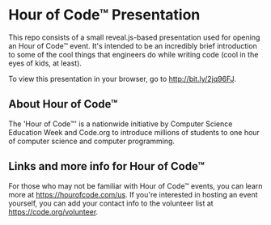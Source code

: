 # Hour of Code™ Presentation
This repo consists of a small reveal.js-based presentation used for
opening an Hour of Code™ event. It's intended to be an incredibly brief
introduction to some of the cool things that engineers do while writing
code (cool in the eyes of kids, at least).

To view this presentation in your browser, go to http://bit.ly/2jq96FJ.

## About Hour of Code™
The 'Hour of Code™' is a nationwide initiative by Computer Science
Education Week and Code.org to introduce millions of students to one
hour of computer science and computer programming.

## Links and more info for Hour of Code™
For those who may not be familiar with
Hour of Code™ events, you can learn more at https://hourofcode.com/us. If
you're interested in hosting an event yourself, you can add your contact
info to the volunteer list at https://code.org/volunteer.